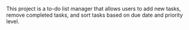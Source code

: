 This project is a to-do list manager that allows users to add new tasks, remove completed tasks, and sort tasks based on due date and priority level. 
